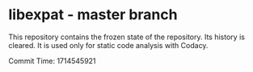 # libexpat - master branch

This repository contains the frozen state of the repository.
Its history is cleared. It is used only for static code
analysis with Codacy.

Commit Time: 1714545921